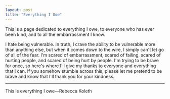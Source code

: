 ```yaml
---
layout: post
title: "Everything I Owe"
---
```


This is a page dedicated to everything I owe, to everyone who has ever been kind, and to all the embarrassment I know.

<!--more-->

I hate being vulnerable. In truth, I crave the ability to be vulnerable more than anything else, but when it comes down to the wire, I simply can't let go of all of the fear. I'm scared of embarrassment, scared of failing, scared of hurting people, and scared of being hurt by people. I'm trying to be brave for once, so here's where I'll give my thanks to everyone and everything that I can. If you somehow stumble across this, please let me pretend to be brave and know that I'll thank you for your kindness.
<hr>
This is everything I owe—Rebecca Koleth
